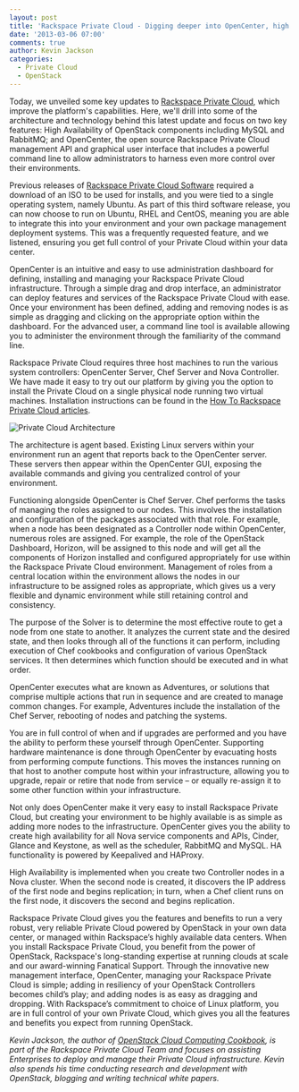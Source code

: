 ```yaml
---
layout: post
title: 'Rackspace Private Cloud - Digging deeper into OpenCenter, high availability'
date: '2013-03-06 07:00'
comments: true
author: Kevin Jackson
categories:
  - Private Cloud
  - OpenStack
---
```

Today, we unveiled some key updates to [Rackspace Private Cloud](https://www.rackspace.com/cloud/private/), which improve the platform's capabilities. Here, we'll drill into some of the architecture and technology behind this latest update and focus on two key features: High Availability of OpenStack components including MySQL and RabbitMQ; and OpenCenter, the open source Rackspace Private Cloud management API and graphical user interface that includes a powerful command line to allow administrators to harness even more control over their environments.

<!-- more -->

Previous releases of [Rackspace Private Cloud Software](https://www.rackspace.com/cloud/private/openstack_software/) required a download of an ISO to be used for installs, and you were tied to a single operating system, namely Ubuntu. As part of this third software release, you can now choose to run on Ubuntu, RHEL and CentOS, meaning you are able to integrate this into your environment and your own package management deployment systems. This was a frequently requested feature, and we listened, ensuring you get full control of your Private Cloud within your data center.

OpenCenter is an intuitive and easy to use administration dashboard for defining, installing and managing your Rackspace Private Cloud infrastructure. Through a simple drag and drop interface, an administrator can deploy features and services of the Rackspace Private Cloud with ease. Once your environment has been defined, adding and removing nodes is as simple as dragging and clicking on the appropriate option within the dashboard. For the advanced user, a command line tool is available allowing you to administer the environment through the familiarity of the command line.

Rackspace Private Cloud requires three host machines to run the various system controllers: OpenCenter Server, Chef Server and Nova Controller. We have made it easy to try out our platform by giving you the option to install the Private Cloud on a single physical node running two virtual machines. Installation instructions can be found in the [How To Rackspace Private Cloud articles](https://support.rackspace.com/how-to/rackspace-private-cloud-documentation/).

![Private Cloud Architecture](http://ddf912383141a8d7bbe4-e053e711fc85de3290f121ef0f0e3a1f.r87.cf1.rackcdn.com/private-cloud-architecture.png)

The architecture is agent based. Existing Linux servers within your environment run an agent that reports back to the OpenCenter server. These servers then appear within the OpenCenter GUI, exposing the available commands and giving you centralized control of your environment.

Functioning alongside OpenCenter is Chef Server. Chef performs the tasks of managing the roles assigned to our nodes. This involves the installation and configuration of the packages associated with that role. For example, when a node has been designated as a Controller node within OpenCenter, numerous roles are assigned. For example, the role of the OpenStack Dashboard, Horizon, will be assigned to this node and will get all the components of Horizon installed and configured appropriately for use within the Rackspace Private Cloud environment. Management of roles from a central location within the environment allows the nodes in our infrastructure to be assigned roles as appropriate, which gives us a very flexible and dynamic environment while still retaining control and consistency.

The purpose of the Solver is to determine the most effective route to get a node from one state to another. It analyzes the current state and the desired state, and then looks through all of the functions it can perform, including execution of Chef cookbooks and configuration of various OpenStack services. It then determines which function should be executed and in what order.

OpenCenter executes what are known as Adventures, or solutions that comprise multiple actions that run in sequence and are created to manage common changes. For example, Adventures include the installation of the Chef Server, rebooting of nodes and patching the systems.

You are in full control of when and if upgrades are performed and you have the ability to perform these yourself through OpenCenter. Supporting hardware maintenance is done through OpenCenter by evacuating hosts from performing compute functions. This moves the instances running on that host to another compute host within your infrastructure, allowing you to upgrade, repair or retire that node from service – or equally re-assign it to some other function within your infrastructure.

Not only does OpenCenter make it very easy to install Rackspace Private Cloud, but creating your environment to be highly available is as simple as adding more nodes to the infrastructure. OpenCenter gives you the ability to create high availability for all Nova service components and APIs, Cinder, Glance and Keystone, as well as the scheduler, RabbitMQ and MySQL. HA functionality is powered by Keepalived and HAProxy.

High Availability is implemented when you create two Controller nodes in a Nova cluster. When the second node is created, it discovers the IP address of the first node and begins replication; in turn, when a Chef client runs on the first node, it discovers the second and begins replication.

Rackspace Private Cloud gives you the features and benefits to run a very robust, very reliable Private Cloud powered by OpenStack in your own data center, or managed within Rackspace’s highly available data centers. When you install Rackspace Private Cloud, you benefit from the power of OpenStack, Rackspace's long-standing expertise at running clouds at scale and our award-winning Fanatical Support. Through the innovative new management interface, OpenCenter, managing your Rackspace Private Cloud is simple; adding in resiliency of your OpenStack Controllers becomes child’s play; and adding nodes is as easy as dragging and dropping. With Rackspace’s commitment to choice of Linux platform, you are in full control of your own Private Cloud, which gives you all the features and benefits you expect from running OpenStack.

_Kevin Jackson, the author of [OpenStack Cloud Computing Cookbook](http://www.barnesandnoble.com/w/openstack-cloud-computing-cookbook-kevin-jackson/1109250507), is part of the Rackspace Private Cloud Team and focuses on assisting Enterprises to deploy and manage their Private Cloud infrastructure. Kevin also spends his time conducting research and development with OpenStack, blogging and writing technical white papers._

